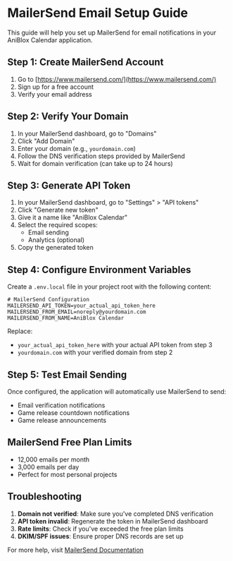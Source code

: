 # MailerSend Email Setup Guide

This guide will help you set up MailerSend for email notifications in your AniBlox Calendar application.

## Step 1: Create MailerSend Account

1. Go to [https://www.mailersend.com/](https://www.mailersend.com/)
2. Sign up for a free account
3. Verify your email address

## Step 2: Verify Your Domain

1. In your MailerSend dashboard, go to "Domains"
2. Click "Add Domain"
3. Enter your domain (e.g., `yourdomain.com`)
4. Follow the DNS verification steps provided by MailerSend
5. Wait for domain verification (can take up to 24 hours)

## Step 3: Generate API Token

1. In your MailerSend dashboard, go to "Settings" > "API tokens"
2. Click "Generate new token"
3. Give it a name like "AniBlox Calendar"
4. Select the required scopes:
   - Email sending
   - Analytics (optional)
5. Copy the generated token

## Step 4: Configure Environment Variables

Create a `.env.local` file in your project root with the following content:

```env
# MailerSend Configuration
MAILERSEND_API_TOKEN=your_actual_api_token_here
MAILERSEND_FROM_EMAIL=noreply@yourdomain.com
MAILERSEND_FROM_NAME=AniBlox Calendar
```

Replace:
- `your_actual_api_token_here` with your actual API token from step 3
- `yourdomain.com` with your verified domain from step 2

## Step 5: Test Email Sending

Once configured, the application will automatically use MailerSend to send:
- Email verification notifications
- Game release countdown notifications
- Game release announcements

## MailerSend Free Plan Limits

- 12,000 emails per month
- 3,000 emails per day
- Perfect for most personal projects

## Troubleshooting

1. **Domain not verified**: Make sure you've completed DNS verification
2. **API token invalid**: Regenerate the token in MailerSend dashboard
3. **Rate limits**: Check if you've exceeded the free plan limits
4. **DKIM/SPF issues**: Ensure proper DNS records are set up

For more help, visit [MailerSend Documentation](https://developers.mailersend.com/) 